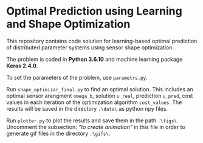 # Optimal Prediction using Learning and Shape Optimization

This repository contains code solution for learning-based optimal prediction of distributed parameter systems using sensor shape optimization.

The problem is coded in **Python 3.6.10** and machine learning package **Keras 2.4.0**.

To set the parameters of the problem, use `parametrs.py`. 

Run `shape_optimizar_final.py` to find an optimal solution. This includes an optimal sensor arangment `omega_b`, solution `u_real`, prediction `u_pred`, cost values in each iteration of the optimization algorithm `cost_values`. The results will be saved in the directory `.\data\` as python npy files.

Run `plotter.py` to plot the results and save them in the path `.\figs\`. Uncomment the subsection: *"to create animation"* in this file in order to generate gif files in the directory `.\gifs\`. 
